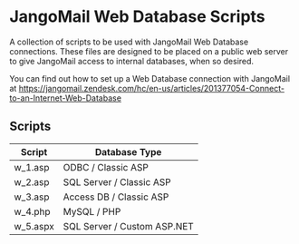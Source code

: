 # JangoMail Web Database Scripts 

A collection of scripts to be used with JangoMail Web Database connections.  These files are designed to be placed on a public web server to give JangoMail access to internal databases, when so desired.

You can find out how to set up a Web Database connection with JangoMail at https://jangomail.zendesk.com/hc/en-us/articles/201377054-Connect-to-an-Internet-Web-Database

## Scripts

| Script | Database Type |
| ------ | ------------- |
| w_1.asp | ODBC / Classic ASP |
| w_2.asp | SQL Server / Classic ASP |
| w_3.asp | Access DB / Classic ASP |
| w_4.php | MySQL / PHP |
| w_5.aspx | SQL Server / Custom ASP.NET |